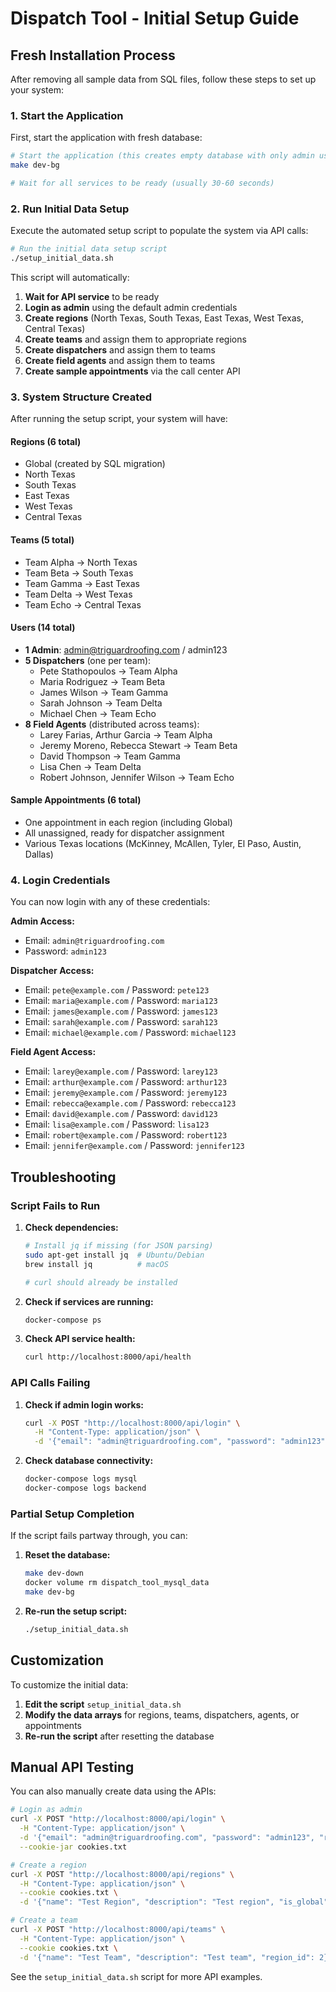 # Dispatch Tool - Initial Setup Guide

## Fresh Installation Process

After removing all sample data from SQL files, follow these steps to set up your system:

### 1. Start the Application

First, start the application with fresh database:

```bash
# Start the application (this creates empty database with only admin user)
make dev-bg

# Wait for all services to be ready (usually 30-60 seconds)
```

### 2. Run Initial Data Setup

Execute the automated setup script to populate the system via API calls:

```bash
# Run the initial data setup script
./setup_initial_data.sh
```

This script will automatically:

1. **Wait for API service** to be ready
2. **Login as admin** using the default admin credentials
3. **Create regions** (North Texas, South Texas, East Texas, West Texas, Central Texas)
4. **Create teams** and assign them to appropriate regions
5. **Create dispatchers** and assign them to teams
6. **Create field agents** and assign them to teams
7. **Create sample appointments** via the call center API

### 3. System Structure Created

After running the setup script, your system will have:

#### **Regions** (6 total)
- Global (created by SQL migration)
- North Texas
- South Texas  
- East Texas
- West Texas
- Central Texas

#### **Teams** (5 total)
- Team Alpha → North Texas
- Team Beta → South Texas
- Team Gamma → East Texas
- Team Delta → West Texas
- Team Echo → Central Texas

#### **Users** (14 total)
- **1 Admin**: admin@triguardroofing.com / admin123
- **5 Dispatchers** (one per team):
  - Pete Stathopoulos → Team Alpha
  - Maria Rodriguez → Team Beta
  - James Wilson → Team Gamma
  - Sarah Johnson → Team Delta
  - Michael Chen → Team Echo
- **8 Field Agents** (distributed across teams):
  - Larey Farias, Arthur Garcia → Team Alpha
  - Jeremy Moreno, Rebecca Stewart → Team Beta
  - David Thompson → Team Gamma
  - Lisa Chen → Team Delta
  - Robert Johnson, Jennifer Wilson → Team Echo

#### **Sample Appointments** (6 total)
- One appointment in each region (including Global)
- All unassigned, ready for dispatcher assignment
- Various Texas locations (McKinney, McAllen, Tyler, El Paso, Austin, Dallas)

### 4. Login Credentials

You can now login with any of these credentials:

**Admin Access:**
- Email: `admin@triguardroofing.com`
- Password: `admin123`

**Dispatcher Access:**
- Email: `pete@example.com` / Password: `pete123`
- Email: `maria@example.com` / Password: `maria123`
- Email: `james@example.com` / Password: `james123`
- Email: `sarah@example.com` / Password: `sarah123`
- Email: `michael@example.com` / Password: `michael123`

**Field Agent Access:**
- Email: `larey@example.com` / Password: `larey123`
- Email: `arthur@example.com` / Password: `arthur123`
- Email: `jeremy@example.com` / Password: `jeremy123`
- Email: `rebecca@example.com` / Password: `rebecca123`
- Email: `david@example.com` / Password: `david123`
- Email: `lisa@example.com` / Password: `lisa123`
- Email: `robert@example.com` / Password: `robert123`
- Email: `jennifer@example.com` / Password: `jennifer123`

## Troubleshooting

### Script Fails to Run

1. **Check dependencies:**
   ```bash
   # Install jq if missing (for JSON parsing)
   sudo apt-get install jq  # Ubuntu/Debian
   brew install jq          # macOS
   
   # curl should already be installed
   ```

2. **Check if services are running:**
   ```bash
   docker-compose ps
   ```

3. **Check API service health:**
   ```bash
   curl http://localhost:8000/api/health
   ```

### API Calls Failing

1. **Check if admin login works:**
   ```bash
   curl -X POST "http://localhost:8000/api/login" \
     -H "Content-Type: application/json" \
     -d '{"email": "admin@triguardroofing.com", "password": "admin123", "role": "admin"}'
   ```

2. **Check database connectivity:**
   ```bash
   docker-compose logs mysql
   docker-compose logs backend
   ```

### Partial Setup Completion

If the script fails partway through, you can:

1. **Reset the database:**
   ```bash
   make dev-down
   docker volume rm dispatch_tool_mysql_data
   make dev-bg
   ```

2. **Re-run the setup script:**
   ```bash
   ./setup_initial_data.sh
   ```

## Customization

To customize the initial data:

1. **Edit the script** `setup_initial_data.sh`
2. **Modify the data arrays** for regions, teams, dispatchers, agents, or appointments
3. **Re-run the script** after resetting the database

## Manual API Testing

You can also manually create data using the APIs:

```bash
# Login as admin
curl -X POST "http://localhost:8000/api/login" \
  -H "Content-Type: application/json" \
  -d '{"email": "admin@triguardroofing.com", "password": "admin123", "role": "admin"}' \
  --cookie-jar cookies.txt

# Create a region
curl -X POST "http://localhost:8000/api/regions" \
  -H "Content-Type: application/json" \
  --cookie cookies.txt \
  -d '{"name": "Test Region", "description": "Test region", "is_global": false}'

# Create a team
curl -X POST "http://localhost:8000/api/teams" \
  -H "Content-Type: application/json" \
  --cookie cookies.txt \
  -d '{"name": "Test Team", "description": "Test team", "region_id": 2}'
```

See the `setup_initial_data.sh` script for more API examples.